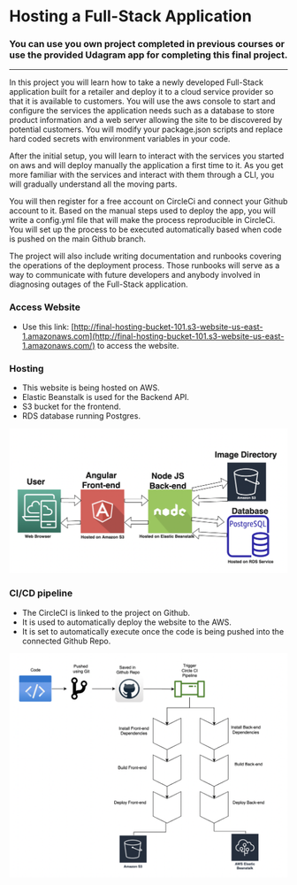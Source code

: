 # Hosting a Full-Stack Application

### **You can use you own project completed in previous courses or use the provided Udagram app for completing this final project.**

---

In this project you will learn how to take a newly developed Full-Stack application built for a retailer and deploy it to a cloud service provider so that it is available to customers. You will use the aws console to start and configure the services the application needs such as a database to store product information and a web server allowing the site to be discovered by potential customers. You will modify your package.json scripts and replace hard coded secrets with environment variables in your code.

After the initial setup, you will learn to interact with the services you started on aws and will deploy manually the application a first time to it. As you get more familiar with the services and interact with them through a CLI, you will gradually understand all the moving parts.

You will then register for a free account on CircleCi and connect your Github account to it. Based on the manual steps used to deploy the app, you will write a config.yml file that will make the process reproducible in CircleCi. You will set up the process to be executed automatically based when code is pushed on the main Github branch.

The project will also include writing documentation and runbooks covering the operations of the deployment process. Those runbooks will serve as a way to communicate with future developers and anybody involved in diagnosing outages of the Full-Stack application.

### Access Website

* Use this link: [http://final-hosting-bucket-101.s3-website-us-east-1.amazonaws.com](http://final-hosting-bucket-101.s3-website-us-east-1.amazonaws.com/) to access the website.

### Hosting

* This website is being hosted on AWS.
* Elastic Beanstalk is used for the Backend API.
* S3 bucket for the frontend.
* RDS database running Postgres.


![infrastructure diagram](./Screenshots/Infrastructure%20Diagram.png)

### CI/CD pipeline
* The CircleCI is linked to the project on Github.
* It is used to automatically deploy the website to the AWS.
* It is set to automatically execute once the code is being pushed into the connected Github Repo.

![pipeline chart](./Screenshots/Circle%20CI%20Pipeline%20Diagram.png)



